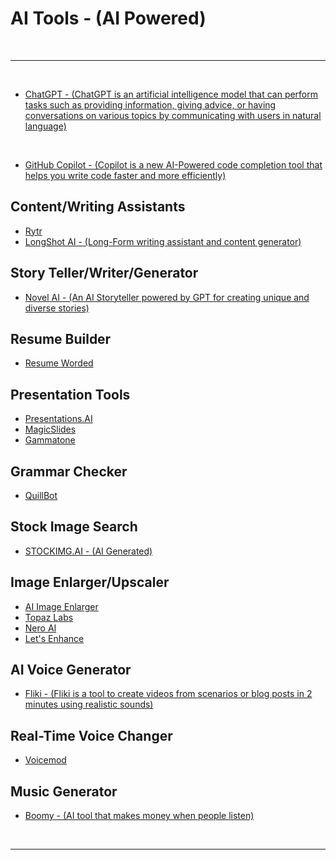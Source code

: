 # AI Tools - (AI Powered)

<br>

---

<br>

- [ChatGPT - (ChatGPT is an artificial intelligence model that can perform tasks such as providing information, giving advice, or having conversations on various topics by communicating with users in natural language)](https://openai.com/blog/chatgpt)

<br>

- [GitHub Copilot - (Copilot is a new AI-Powered code completion tool that helps you write code faster and more efficiently)](https://github.com/features/copilot/)

## Content/Writing Assistants

- [Rytr](https://rytr.me/)
- [LongShot AI - (Long-Form writing assistant and content generator)](https://longshot.ai/)

## Story Teller/Writer/Generator

- [Novel AI - (An AI Storyteller powered by GPT for creating unique and diverse stories)](https://novelai.net/)

## Resume Builder

- [Resume Worded](https://resumeworded.com/)

## Presentation Tools

- [Presentations.AI](https://www.presentations.ai/)
- [MagicSlides](https://www.magicslides.app/)
- [Gammatone](https://gamma.app/)

## Grammar Checker

- [QuillBot](https://quillbot.com/)

## Stock Image Search

- [STOCKIMG.AI - (AI Generated)](https://stockimg.ai/)

## Image Enlarger/Upscaler

- [AI Image Enlarger](https://imglarger.com/)
- [Topaz Labs](https://www.topazlabs.com/)
- [Nero AI](https://ai.nero.com/)
- [Let's Enhance](https://letsenhance.io/)

## AI Voice Generator

- [Fliki - (Fliki is a tool to create videos from scenarios or blog posts in 2 minutes using realistic sounds)](https://fliki.ai/)

## Real-Time Voice Changer

- [Voicemod](https://www.voicemod.net/)

## Music Generator

- [Boomy - (AI tool that makes money when people listen)](https://boomy.com/)

<br>

---
